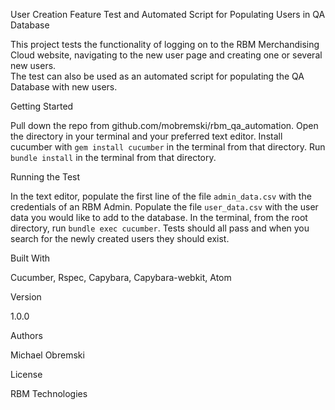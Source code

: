 User Creation Feature Test and Automated Script for Populating Users in QA Database

  This project tests the functionality of logging on to the RBM Merchandising Cloud
  website, navigating to the new user page and creating one or several new users.  
  The test can also be used as an automated script for populating the QA Database
  with new users.

Getting Started

  Pull down the repo from github.com/mobremski/rbm_qa_automation.
  Open the directory in your terminal and your preferred text editor.
  Install cucumber with `gem install cucumber` in the terminal from that directory.
  Run `bundle install` in the terminal from that directory.

Running the Test

  In the text editor, populate the first line of the file `admin_data.csv` with the credentials of an RBM Admin.
  Populate the file `user_data.csv` with the user data you would like to add
    to the database.
  In the terminal, from the root directory, run `bundle exec cucumber`.
  Tests should all pass and when you search for the newly created users they
    should exist.

Built With

  Cucumber,
  Rspec,
  Capybara,
  Capybara-webkit,
  Atom

Version

  1.0.0

Authors

  Michael Obremski

License

  RBM Technologies
